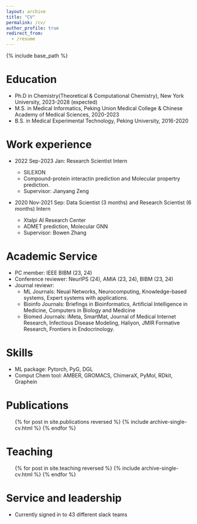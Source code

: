 ```yaml
---
layout: archive
title: "CV"
permalink: /cv/
author_profile: true
redirect_from:
  - /resume
---
```


{% include base_path %}

Education
======
* Ph.D in Chemistry(Theoretical & Computational Chemistry), New York University, 2023-2028 (expected)
* M.S. in Medical Informatics, Peking Union Medical College & Chinese Academy of Medical Sciences, 2020-2023
* B.S. in Medical Experimental Technology, Peking University, 2016-2020

Work experience
======
* 2022 Sep-2023 Jan: Research Scientist Intern
  * SILEXON
  * Compound-protein interactin prediction and Molecular propertry prediction.
  * Supervisor: Jianyang Zeng

* 2020 Nov-2021 Sep: Data Scientist (3 months) and Research Scientist (6 months) Intern
  * Xtalpi AI Research Center
  * ADMET prediction, Molecular GNN
  * Supervisor: Bowen Zhang

Academic Service
======
* PC member: IEEE BIBM (23, 24)
* Conference reviewer: NeurIPS (24), AMIA (23, 24), BIBM (23, 24)
* Journal reviewr: 
  * ML Journals: Neual Networks, Neurocomputing, Knowledge-based systems, Expert systems with applications.
  * Bioinfo Journals: Briefings in Bioinformatics, Artificial Intelligence in Medicine, Computers in Biology and Medicine
  * Biomed Journals: iMeta, SmartMat, Journal of Medical Internet Research, Infectious Disease Modeling, Haliyon, JMIR Formative Research, Frontiers in Endocrinology.

Skills
======
* ML package: Pytorch, PyG, DGL
* Comput Chem tool: AMBER, GROMACS, ChimeraX, PyMol, RDkit, Graphein

Publications
======
  <ul>{% for post in site.publications reversed %}
    {% include archive-single-cv.html %}
  {% endfor %}</ul>
  
<!-- Talks
======
  <ul>{% for post in site.talks reversed %}
    {% include archive-single-talk-cv.html  %}
  {% endfor %}</ul> -->
  
Teaching
======
  <ul>{% for post in site.teaching reversed %}
    {% include archive-single-cv.html %}
  {% endfor %}</ul>

Service and leadership
======
* Currently signed in to 43 different slack teams
